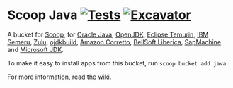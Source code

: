 # Scoop Java [![Tests](https://github.com/ScoopInstaller/Java/actions/workflows/ci.yml/badge.svg)](https://github.com/ScoopInstaller/Java/actions/workflows/ci.yml) [![Excavator](https://github.com/ScoopInstaller/Java/actions/workflows/excavator.yml/badge.svg)](https://github.com/ScoopInstaller/Java/actions/workflows/excavator.yml)

A bucket for [Scoop](https://scoop.sh), for [Oracle Java](https://www.oracle.com/java/), [OpenJDK](https://openjdk.java.net), [Eclipse Temurin](https://adoptium.net), [IBM Semeru](https://developer.ibm.com/languages/java/semeru-runtimes), [Zulu](https://www.azul.com/products/zulu-community), [ojdkbuild](https://github.com/ojdkbuild/ojdkbuild), [Amazon Corretto](https://aws.amazon.com/corretto), [BellSoft Liberica](https://bell-sw.com/java), [SapMachine](https://sap.github.io/SapMachine) and [Microsoft JDK](https://www.microsoft.com/openjdk).

To make it easy to install apps from this bucket, run
    `scoop bucket add java`

For more information, read the [wiki](https://github.com/ScoopInstaller/Java/wiki).
